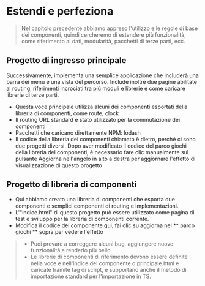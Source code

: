 <!--DESC: {icon:{name:"dashboard_customize",pkg:"mdi",type:"filled"},id:3} -->
# Estendi e perfeziona
> Nel capitolo precedente abbiamo appreso l'utilizzo e le regole di base dei componenti, quindi cercheremo di estendere più funzionalità, come riferimento ai dati, modularità, pacchetti di terze parti, ecc.

## Progetto di ingresso principale
Successivamente, implementa una semplice applicazione che includerà una barra dei menu e una vista del percorso. Include inoltre due pagine abilitate al routing, riferimenti incrociati tra più moduli e librerie e come caricare librerie di terze parti.
- Questa voce principale utilizza alcuni dei componenti esportati della libreria di componenti, come route, clock
- Il routing URL standard è stato utilizzato per la commutazione dei componenti
- Pacchetti che caricano direttamente NPM: lodash
- Il codice della libreria dei componenti chiamato è dietro, perché ci sono due progetti diversi. Dopo aver modificato il codice del parco giochi della libreria dei componenti, è necessario fare clic manualmente sul pulsante Aggiorna nell'angolo in alto a destra per aggiornare l'effetto di visualizzazione di questo progetto

<div><wcex-doc.com-playground files="['ext/app/index.html','ext/app/app.html','ext/app/app.css','ext/app/title.html','ext/app/footer.html','ext/app/data.json','ext/app/ page1.html','ext/app/page2.html']"></wcex-doc.com-playground></div>


## Progetto di libreria di componenti
- Qui abbiamo creato una libreria di componenti che esporta due componenti e semplici componenti di routing e implementazioni.
- L'"indice.html" di questo progetto può essere utilizzato come pagina di test e sviluppo per la libreria di componenti corrente.
- Modifica il codice del componente qui, fai clic su aggiorna nel ** parco giochi ** sopra per vedere l'effetto

<div><wcex-doc.com-playground files="['ext/ui/index.html','ext/ui/menu.html','ext/ui/clock.html','ext/ui/clock.ts','ext/ui/clock.css','ext/ui/time.html','ext/ui/route.html']"></wcex-doc.com-playground></div>

> - Puoi provare a correggere alcuni bug, aggiungere nuove funzionalità e renderlo più bello.
> - Le librerie di componenti di riferimento devono essere definite nella voce e nell'indice del componente o principale.html e caricate <meta> tramite tag di script, e supportano anche il metodo di importazione standard per l'importazione in TS.
